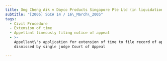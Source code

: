 ```yaml
---
title: Ong Cheng Aik v Dayco Products Singapore Pte Ltd (in liquidation)
subtitle: "[2005] SGCA 14 / 16\_March\_2005"
tags:
  - Civil Procedure
  - Extension of time
  - Appellant timeously filing notice of appeal
  - >-
    Appellant\'s application for extension of time to file record of appeal
    dismissed by single judge Court of Appeal

---
```


